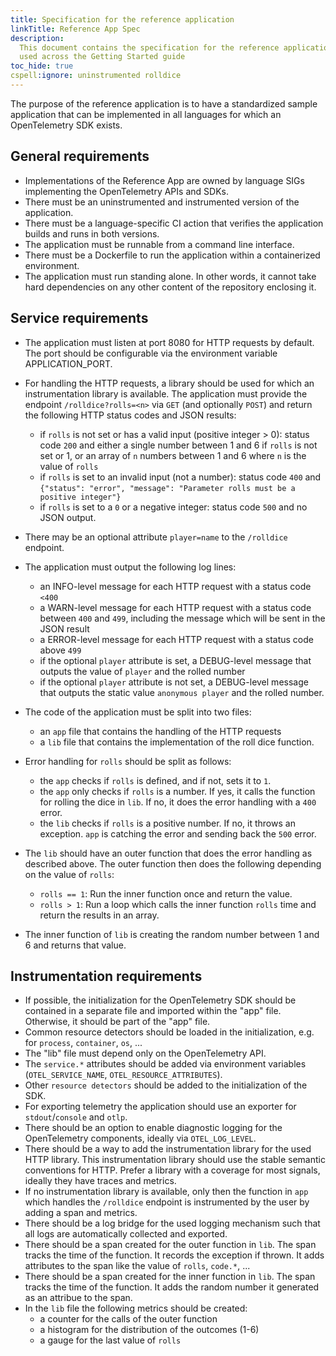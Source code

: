 ```yaml
---
title: Specification for the reference application
linkTitle: Reference App Spec
description:
  This document contains the specification for the reference application that is
  used across the Getting Started guide
toc_hide: true
cspell:ignore: uninstrumented rolldice
---
```


The purpose of the reference application is to have a standardized sample
application that can be implemented in all languages for which an OpenTelemetry
SDK exists.

## General requirements

- Implementations of the Reference App are owned by language SIGs implementing
  the OpenTelemetry APIs and SDKs.
- There must be an uninstrumented and instrumented version of the application.
- There must be a language-specific CI action that verifies the application
  builds and runs in both versions.
- The application must be runnable from a command line interface.
- There must be a Dockerfile to run the application within a containerized
  environment.
- The application must run standing alone. In other words, it cannot take hard
  dependencies on any other content of the repository enclosing it.

## Service requirements

- The application must listen at port 8080 for HTTP requests by default. The
  port should be configurable via the environment variable APPLICATION_PORT.
- For handling the HTTP requests, a library should be used for which an
  instrumentation library is available. The application must provide the
  endpoint `/rolldice?rolls=<n>` via `GET` (and optionally `POST`) and return
  the following HTTP status codes and JSON results:

  - if `rolls` is not set or has a valid input (positive integer > 0): status
    code `200` and either a single number between 1 and 6 if `rolls` is not set
    or 1, or an array of `n` numbers between 1 and 6 where `n` is the value of
    `rolls`
  - if `rolls` is set to an invalid input (not a number): status code `400` and
    `{"status": "error", "message": "Parameter rolls must be a positive integer"}`
  - if `rolls` is set to a `0` or a negative integer: status code `500` and no
    JSON output.
- There may be an optional attribute `player=name` to the `/rolldice` endpoint.
- The application must output the following log lines:
  - an INFO-level message for each HTTP request with a status code `<400`
  - a WARN-level message for each HTTP request with a status code between `400`
    and `499`, including the message which will be sent in the JSON result
  - a ERROR-level message for each HTTP request with a status code above `499`
  - if the optional `player` attribute is set, a DEBUG-level message that outputs
    the value of `player` and the rolled number
  - if the optional `player` attribute is not set, a DEBUG-level message that outputs
    the static value `anonymous player` and the rolled number.
- The code of the application must be split into two files:
  - an `app` file that contains the handling of the HTTP requests
  - a `lib` file that contains the implementation of the roll dice function.
- Error handling for `rolls` should be split as follows:
  - the `app` checks if `rolls` is defined, and if not, sets it to `1`.
  - the `app` only checks if `rolls` is a number. If yes, it calls the function
    for rolling the dice in `lib`. If no, it does the error handling with a
    `400` error.
  - the `lib` checks if `rolls` is a positive number. If no, it throws an
    exception. `app` is catching the error and sending back the `500` error.
- The `lib` should have an outer function that does the error handling as
  described above. The outer function then does the following depending on the
  value of `rolls`:
  - `rolls == 1`: Run the inner function once and return the value.
  - `rolls > 1`: Run a loop which calls the inner function `rolls` time and
    return the results in an array.
- The inner function of `lib` is creating the random number between 1 and 6 and
  returns that value.

## Instrumentation requirements

- If possible, the initialization for the OpenTelemetry SDK should be contained
  in a separate file and imported within the "app" file. Otherwise, it should be
  part of the "app" file.
- Common resource detectors should be loaded in the initialization, e.g. for
  `process`, `container`, `os`, ...
- The "lib" file must depend only on the OpenTelemetry API.
- The `service.*` attributes should be added via environment variables
  (`OTEL_SERVICE_NAME`, `OTEL_RESOURCE_ATTRIBUTES`).
- Other `resource detectors` should be added to the initialization of the SDK.
- For exporting telemetry the application should use an exporter for
  `stdout`/`console` and `otlp`.
- There should be an option to enable diagnostic logging for the OpenTelemetry
  components, ideally via `OTEL_LOG_LEVEL`.
- There should be a way to add the instrumentation library for the used HTTP
  library. This instrumentation library should use the stable semantic
  conventions for HTTP. Prefer a library with a coverage for most signals,
  ideally they have traces and metrics.
- If no instrumentation library is available, only then the function in `app`
  which handles the `/rolldice` endpoint is instrumented by the user by adding a
  span and metrics.
- There should be a log bridge for the used logging mechanism such that all logs
  are automatically collected and exported.
- There should be a span created for the outer function in `lib`. The span
  tracks the time of the function. It records the exception if thrown. It adds
  attributes to the span like the value of `rolls`, `code.*`, ...
- There should be a span created for the inner function in `lib`. The span
  tracks the time of the function. It adds the random number it generated as an
  attribue to the span.
- In the `lib` file the following metrics should be created:
  - a counter for the calls of the outer function
  - a histogram for the distribution of the outcomes (1-6)
  - a gauge for the last value of `rolls`

